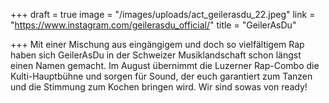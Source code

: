 +++
draft = true
image = "/images/uploads/act_geilerasdu_22.jpeg"
link = "https://www.instagram.com/geilerasdu_official/"
title = "GeilerAsDu"

+++
Mit einer Mischung aus eingängigem und doch so vielfältigem Rap haben sich GeilerAsDu in der Schweizer Musiklandschaft schon längst einen Namen gemacht. Im August übernimmt die Luzerner Rap-Combo die Kulti-Hauptbühne und sorgen für Sound, der euch garantiert zum Tanzen und die Stimmung zum Kochen bringen wird. Wir sind sowas von ready!